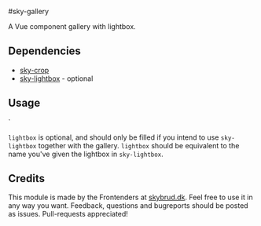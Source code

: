 #sky-gallery

A Vue component gallery with lightbox.

## Dependencies

- [sky-crop](https://github.com/skybrud/sky-crop/)
- [sky-lightbox](httos://github.com/skybrud/sky-lightbox/) - optional

## Usage

` <sky-gallery :items="itemsArray" lightbox="lightboxName"></sky-gallery>

`lightbox` is optional, and should only be filled if you intend
to use `sky-lightbox` together with the gallery. `lightbox` should be
equivalent to the name you've given the lightbox in `sky-lightbox`.

## Credits
 
This module is made by the Frontenders at [skybrud.dk](http://www.skybrud.dk/). Feel free to use it in any way you want. Feedback, questions and bugreports should be posted as issues. Pull-requests appreciated!
